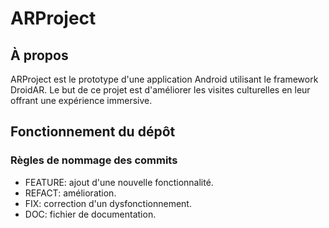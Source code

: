 # ARProject


## À propos

ARProject est le prototype d'une application Android utilisant le framework DroidAR. Le but de ce projet est d'améliorer les visites culturelles en leur offrant une expérience immersive.


## Fonctionnement du dépôt

### Règles de nommage des commits

* FEATURE: ajout d'une nouvelle fonctionnalité.
* REFACT: amélioration.
* FIX: correction d'un dysfonctionnement.
* DOC: fichier de documentation.

